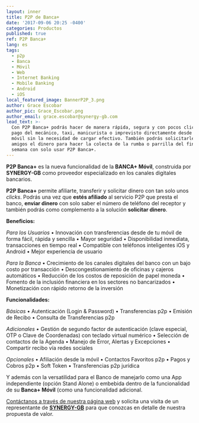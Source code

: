 ```yaml
---
layout: inner
title: P2P de Banca+
date: '2017-09-06 20:25 -0400'
categories: Productos
published: true
ref: P2P Banca+
lang: es
tags:
  - p2p
  - Banca
  - Móvil
  - Web
  - Internet Banking
  - Mobile Banking
  - Android
  - iOS
local_featured_image: BannerP2P_3.png
author: Grace Escobar
author_pic: Grace_Escobar.png
author_email: grace.escobar@synergy-gb.com
lead_text: >-
  Con P2P Banca+ podrás hacer de manera rápida, segura y con pocos clicks el
  pago del mecánico, taxi, manicurista o imprevisto directamente desde tu app
  móvil sin la necesidad de cargar efectivo. También podrás solicitarles a los
  amigos el dinero para hacer la colecta de la rumba o parrilla del fin de
  semana con solo usar P2P Banca+.
---
```



**P2P Banca+** es la nueva funcionalidad de la **BANCA+  Móvil**, construida por **SYNERGY-GB** como proveedor especializado en los canales digitales bancarios.

**P2P Banca+**  permite afiliarte, transferir y solicitar dinero con tan solo unos _clicks_. Podrás una vez que **estés afiliado** al servicio P2P que presta el banco, **enviar dinero** con solo saber el número de teléfono del receptor y también podrás como complemento a la solución **solicitar dinero**.

**Beneficios:**

_Para los Usuarios_
• Innovación con transferencias desde de tu móvil de forma fácil, rápida y sencilla
• Mayor seguridad
• Disponibilidad inmediata, transacciones en tiempo real
• Compatible con teléfonos inteligentes iOS y Android
• Mejor experiencia de usuario

_Para la Banca_
• Crecimiento de los canales digitales del banco con un bajo costo por transacción
• Descongestionamiento de oficinas y cajeros automáticos
• Reducción de los costos de reposición de papel moneda
• Fomento de la inclusión financiera en los sectores no bancarizados
• Monetización con rápido retorno de la inversión

**Funcionalidades:**

_Básicas_
• Autenticación (Login & Password)
• Transferencias p2p
• Emisión de Recibo
• Consulta de Transferencias p2p

_Adicionales_
• Gestión de segundo factor de autenticación (clave especial, OTP o Clave de Coordenadas) con teclado virtual numérico
• Selección de contactos de la Agenda
• Manejo de Error, Alertas y Excepciones
• Compartir recibo vía redes sociales

_Opcionales_
• Afiliación desde la móvil
• Contactos Favoritos p2p
• Pagos y Cobros p2p
• Soft Token
• Transferencias p2p jurídica

Y además con la versatilidad para el Banco de manejarlo como una App independiente (opción Stand Alone) o embebida dentro de la funcionalidad de su **Banca+ Móvil** (como una funcionalidad adicional.

[Contáctanos a través de nuestra página web](http://synergy-gb.com/newsgb/index.php#contactanosindex) y solicita una visita de un representante de [**SYNERGY-GB**](http://synergy-gb.com/newsgb/index.php#contactanosindex) para que conozcas en detalle de nuestra propuesta de valor.
